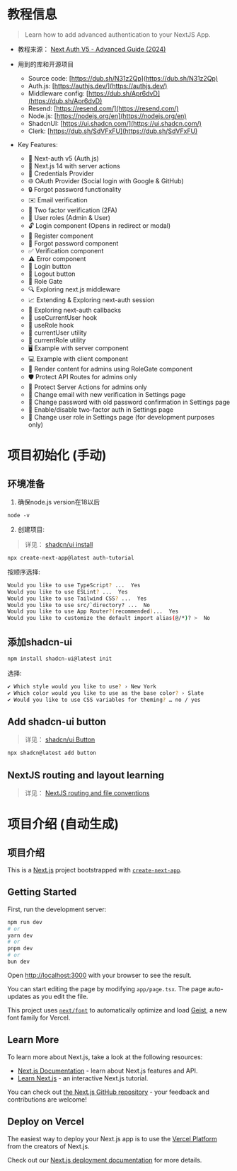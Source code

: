# 教程信息

> Learn how to add advanced authentication to your NextJS App.

- 教程来源： [Next Auth V5 - Advanced Guide (2024)](https://www.youtube.com/watch?v=1MTyCvS05V4&list=LL)

- 用到的库和开源项目
  - Source code: [https://dub.sh/N31z2Qp](https://dub.sh/N31z2Qp)
  - Auth.js: [https://authjs.dev/](https://authjs.dev/)
  - Middleware config: [https://dub.sh/Apr6dvD](https://dub.sh/Apr6dvD)
  - Resend: [https://resend.com/](https://resend.com/)
  - Node.js: [https://nodejs.org/en](https://nodejs.org/en)
  - ShadcnUI: [https://ui.shadcn.com/](https://ui.shadcn.com/)
  - Clerk: [https://dub.sh/SdVFxFU](https://dub.sh/SdVFxFU)


- Key Features:
  - 🔐 Next-auth v5 (Auth.js)
  - 🚀 Next.js 14 with server actions
  - 🔑 Credentials Provider
  - 🌐 OAuth Provider (Social login with Google & GitHub)
  - 🔒 Forgot password functionality
  - ✉️ Email verification
  - 📱 Two factor verification (2FA)
  - 👥 User roles (Admin & User)
  - 🔓 Login component (Opens in redirect or modal)
  - 📝 Register component
  - 🤔 Forgot password component
  - ✅ Verification component
  - ⚠️ Error component
  - 🔘 Login button
  - 🚪 Logout button
  - 🚧 Role Gate
  - 🔍 Exploring next.js middleware
  - 📈 Extending & Exploring next-auth session
  - 🔄 Exploring next-auth callbacks
  - 👤 useCurrentUser hook
  - 🛂 useRole hook
  - 🧑 currentUser utility
  - 👮 currentRole utility
  - 🖥️ Example with server component
  - 💻 Example with client component
  - 👑 Render content for admins using RoleGate component
  - 🛡️ Protect API Routes for admins only
  - 🔐 Protect Server Actions for admins only
  - 📧 Change email with new verification in Settings page
  - 🔑 Change password with old password confirmation in Settings page
  - 🔔 Enable/disable two-factor auth in Settings page
  - 🔄 Change user role in Settings page (for development purposes only)



# 项目初始化 (手动)

## 环境准备
1. 确保node.js version在18以后

```node -v ```

2. 创建项目: 

> 详见： [shadcn/ui install](https://ui.shadcn.com/docs/installation/next)

```npx create-next-app@latest auth-tutorial```

按顺序选择:
```bash
Would you like to use TypeScript? ...  Yes
Would you like to use ESLint? ...  Yes
Would you like to use Tailwind CSS? ...  Yes
Would you like to use src/`directory? ...  No
Would you like to use App Router?(recommended)...  Yes
Would you like to customize the default import alias(@/*)? >  No
```

## 添加shadcn-ui

```bash
npm install shadcn-ui@latest init
``` 

选择:

```bash
✔ Which style would you like to use? › New York
✔ Which color would you like to use as the base color? › Slate
✔ Would you like to use CSS variables for theming? … no / yes
```


## Add shadcn-ui button

> 详见： [shadcn/ui Button](https://ui.shadcn.com/docs/components/button)

```bash
npx shadcn@latest add button
```


## NextJS routing and layout learning
> 详见： [NextJS routing and file conventions](https://nextjs.org/docs/app/building-your-application/routing#file-conventions)


# 项目介绍 (自动生成)

## 项目介绍

This is a [Next.js](https://nextjs.org) project bootstrapped with [`create-next-app`](https://nextjs.org/docs/app/api-reference/cli/create-next-app).

## Getting Started

First, run the development server:

```bash
npm run dev
# or
yarn dev
# or
pnpm dev
# or
bun dev
```

Open [http://localhost:3000](http://localhost:3000) with your browser to see the result.

You can start editing the page by modifying `app/page.tsx`. The page auto-updates as you edit the file.

This project uses [`next/font`](https://nextjs.org/docs/app/building-your-application/optimizing/fonts) to automatically optimize and load [Geist](https://vercel.com/font), a new font family for Vercel.

## Learn More

To learn more about Next.js, take a look at the following resources:

- [Next.js Documentation](https://nextjs.org/docs) - learn about Next.js features and API.
- [Learn Next.js](https://nextjs.org/learn) - an interactive Next.js tutorial.

You can check out [the Next.js GitHub repository](https://github.com/vercel/next.js) - your feedback and contributions are welcome!

## Deploy on Vercel

The easiest way to deploy your Next.js app is to use the [Vercel Platform](https://vercel.com/new?utm_medium=default-template&filter=next.js&utm_source=create-next-app&utm_campaign=create-next-app-readme) from the creators of Next.js.

Check out our [Next.js deployment documentation](https://nextjs.org/docs/app/building-your-application/deploying) for more details.
